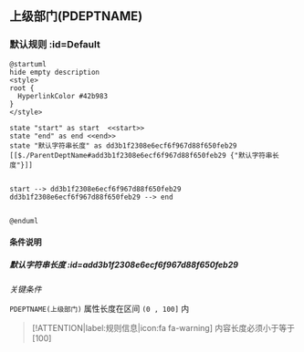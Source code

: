## 上级部门(PDEPTNAME) <!-- {docsify-ignore-all} -->

   

### 默认规则 :id=Default

```plantuml
@startuml
hide empty description
<style>
root {
  HyperlinkColor #42b983
}
</style>

state "start" as start  <<start>>
state "end" as end <<end>>
state "默认字符串长度" as dd3b1f2308e6ecf6f967d88f650feb29 [[$./ParentDeptName#add3b1f2308e6ecf6f967d88f650feb29 {"默认字符串长度"}]]


start --> dd3b1f2308e6ecf6f967d88f650feb29 
dd3b1f2308e6ecf6f967d88f650feb29 --> end 


@enduml
```

#### 条件说明

##### 默认字符串长度 :id=add3b1f2308e6ecf6f967d88f650feb29


*关键条件*


`PDEPTNAME(上级部门)` 属性长度在区间 `(0 , 100]` 内

> [!ATTENTION|label:规则信息|icon:fa fa-warning]
> 内容长度必须小于等于[100]







